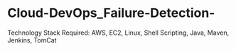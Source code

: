 # Cloud-DevOps_Failure-Detection-
Technology Stack Required: AWS, EC2, Linux, Shell Scripting, Java, Maven, Jenkins, TomCat
